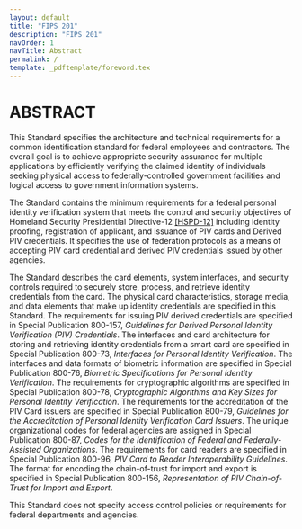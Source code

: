 ```yaml
---
layout: default
title: "FIPS 201"
description: "FIPS 201"
navOrder: 1
navTitle: Abstract
permalink: /
template: _pdftemplate/foreword.tex
---
```


# ABSTRACT

This Standard specifies the architecture and technical requirements for a common identification standard
for federal employees and contractors. The overall goal is to achieve appropriate security assurance for
multiple applications by efficiently verifying the claimed identity of individuals seeking physical access
to federally-controlled government facilities and logical access to government information systems.

The Standard contains the minimum requirements for a federal personal identity verification system that
meets the control and security objectives of Homeland Security Presidential Directive-12 [[HSPD-12]](_Appendix/references.md#ref-HSPD-12) 
including identity proofing, registration of applicant, and issuance of PIV cards and Derived PIV credentials. It specifies the use of 
federation protocols as a means of accepting PIV card credential and derived PIV credentials issued by other agencies.

The Standard describes the card elements, system interfaces, and security controls required to securely store, process,
and retrieve identity credentials from the card. The physical card characteristics, storage media, and data
elements that make up identity credentials are specified in this Standard. The requirements for issuing PIV derived credentials are specified in Special Publication 800-157, *Guidelines for Derived Personal Identity Verification (PIV) Credentials*.
The interfaces and card 
architecture for storing and retrieving identity credentials from a smart card are specified in Special
Publication 800-73, *Interfaces for Personal Identity Verification*. The interfaces and data formats of
biometric information are specified in Special Publication 800-76, *Biometric Specifications for Personal
Identity Verification*. The requirements for cryptographic algorithms are specified in Special Publication
800-78, *Cryptographic Algorithms and Key Sizes for Personal Identity Verification*. The requirements for
the accreditation of the PIV Card issuers are specified in Special Publication 800-79, *Guidelines for the
Accreditation of Personal Identity Verification Card Issuers*. The unique organizational codes for federal
agencies are assigned in Special Publication 800-87, *Codes for the Identification of Federal and
Federally-Assisted Organizations*. The requirements for card readers are specified in Special Publication
800-96, *PIV Card to Reader Interoperability Guidelines*. The format for encoding the chain-of-trust for
import and export is specified in Special Publication 800-156, *Representation of PIV Chain-of-Trust for
Import and Export*. 

This Standard does not specify access control policies or requirements for federal departments and
agencies.
